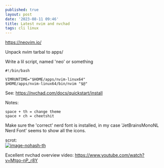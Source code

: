 ```yaml
---
published: true
layout: post
date: '2023-08-11 09:46'
title: Latest nvim and nvchad
tags: cli linux 
---
```

<https://neovim.io/>

Unpack nvim tarbal to apps/

Write a lil script, named 'neo' or something

	#!/bin/bash
	
	VIMRUNTIME="$HOME/apps/nvim-linux64"
	$HOME/apps/nvim-linux64/bin/nvim "$@"

See: <https://nvchad.com/docs/quickstart/install>

Notes: 

    space + th = change theme
    space + ch = cheetshit
    
Make sure the 'correct' nerd font is installed, in my case 'JetBrainsMonoNL Nerd Font' seems to show all the icons.

scrot:  
[![image-nohash-th](https://i.imgur.com/K0MG21el.png)](https://i.imgur.com/K0MG21e.png)

Excellent nvchad overview video: <https://www.youtube.com/watch?v=Mtgo-nP_r8Y>
